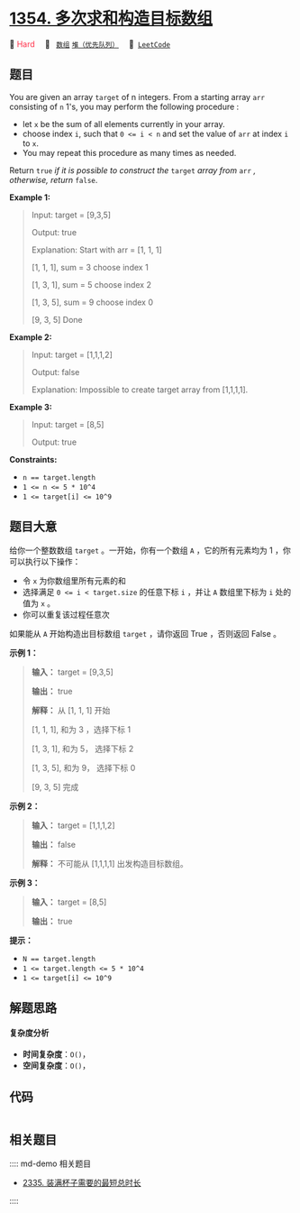 # [1354. 多次求和构造目标数组](https://leetcode.com/problems/construct-target-array-with-multiple-sums)

🔴 <font color=#ff334b>Hard</font>&emsp; 🔖&ensp; [`数组`](/leetcode/outline/tag/array.md) [`堆（优先队列）`](/leetcode/outline/tag/heap-priority-queue.md)&emsp; 🔗&ensp;[`LeetCode`](https://leetcode.com/problems/construct-target-array-with-multiple-sums)


## 题目

You are given an array `target` of n integers. From a starting array `arr`
consisting of `n` 1's, you may perform the following procedure :

  * let `x` be the sum of all elements currently in your array.
  * choose index `i`, such that `0 <= i < n` and set the value of `arr` at index `i` to `x`.
  * You may repeat this procedure as many times as needed.

Return `true` _if it is possible to construct the_ `target` _array from_ `arr`
_, otherwise, return_ `false`.



**Example 1:**

> Input: target = [9,3,5]
> 
> Output: true
> 
> Explanation: Start with arr = [1, 1, 1] 
> 
> [1, 1, 1], sum = 3 choose index 1
> 
> [1, 3, 1], sum = 5 choose index 2
> 
> [1, 3, 5], sum = 9 choose index 0
> 
> [9, 3, 5] Done

**Example 2:**

> Input: target = [1,1,1,2]
> 
> Output: false
> 
> Explanation: Impossible to create target array from [1,1,1,1].

**Example 3:**

> Input: target = [8,5]
> 
> Output: true

**Constraints:**

  * `n == target.length`
  * `1 <= n <= 5 * 10^4`
  * `1 <= target[i] <= 10^9`


## 题目大意

给你一个整数数组 `target` 。一开始，你有一个数组 `A` ，它的所有元素均为 1 ，你可以执行以下操作：

  * 令 `x` 为你数组里所有元素的和
  * 选择满足 `0 <= i < target.size` 的任意下标 `i` ，并让 `A` 数组里下标为 `i` 处的值为 `x` 。
  * 你可以重复该过程任意次

如果能从 `A` 开始构造出目标数组 `target` ，请你返回 True ，否则返回 False 。



**示例 1：**

> 
> 
> 
> 
> 
> **输入：** target = [9,3,5]
> 
> **输出：** true
> 
> **解释：** 从 [1, 1, 1] 开始
> 
> [1, 1, 1], 和为 3 ，选择下标 1
> 
> [1, 3, 1], 和为 5， 选择下标 2
> 
> [1, 3, 5], 和为 9， 选择下标 0
> 
> [9, 3, 5] 完成
> 
> 

**示例 2：**

> 
> 
> 
> 
> 
> **输入：** target = [1,1,1,2]
> 
> **输出：** false
> 
> **解释：** 不可能从 [1,1,1,1] 出发构造目标数组。
> 
> 

**示例 3：**

> 
> 
> 
> 
> 
> **输入：** target = [8,5]
> 
> **输出：** true
> 
> 



**提示：**

  * `N == target.length`
  * `1 <= target.length <= 5 * 10^4`
  * `1 <= target[i] <= 10^9`


## 解题思路

#### 复杂度分析

- **时间复杂度**：`O()`，
- **空间复杂度**：`O()`，

## 代码

```javascript

```

## 相关题目

:::: md-demo 相关题目
- [2335. 装满杯子需要的最短总时长](https://leetcode.com/problems/minimum-amount-of-time-to-fill-cups)

::::
